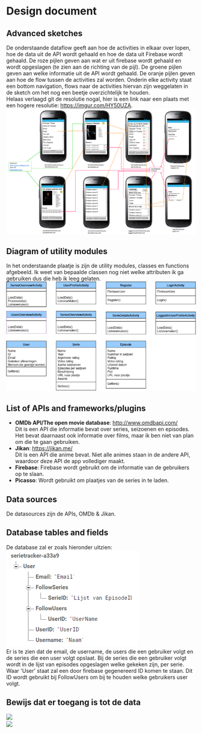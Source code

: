 # Design document

## Advanced sketches
De onderstaande dataflow geeft aan hoe de activities in elkaar over lopen, hoe de data uit de API wordt gehaald en hoe de data uit Firebase wordt gehaald.
De roze pijlen geven aan wat er uit firebase wordt gehaald en wordt opgeslagen (te zien aan de richting van de pijl). De groene pijlen geven aan welke informatie uit de API wordt gehaald. De oranje pijlen geven aan hoe de flow tussen de activities zal worden. Onderin elke activity staat een bottom navigation, flows naar de activities hiervan zijn weggelaten in de sketch om het nog een beetje overzichtelijk te houden.  
Helaas verlaagd git de resolutie nogal, hier is een link naar een plaats met een hogere resolutie: https://imgur.com/HY50UZA.
![](doc/Dataflows.png)

## Diagram of utility modules
In het onderstaande plaatje is zijn de utility modules, classes en functions afgebeeld. Ik weet van bepaalde classen nog niet welke attributen ik ga gebruiken dus die heb ik leeg gelaten.  
![](doc/Utility.png)

## List of APIs and frameworks/plugins
- **OMDb API/The open movie database**: http://www.omdbapi.com/  
Dit is een API die informatie bevat over series, seizoenen en episodes. Het bevat daarnaast ook informatie over films, maar ik ben niet van plan om die te gaan gebruiken.
- **Jikan**: https://jikan.me/   
Dit is een API die anime bevat. Niet alle animes staan in de andere API, waardoor deze API de app vollediger maakt.
- **Firebase**: Firebase wordt gebruikt om de informatie van de gebruikers op te slaan.
- **Picasso**: Wordt gebruikt om plaatjes van de series in te laden.

## Data sources
De datasources zijn de APIs, OMDb & Jikan.

## Database tables and fields
De database zal er zoals hieronder uitzien:  
![](doc/Database.png)  
Er is te zien dat de email, de username, de users die een gebruiker volgt en de series die een user volgt opslaat. Bij de series die een gebruiker volgt wordt in de lijst van episodes opgeslagen welke gekeken zijn, per serie. Waar 'User' staat zal een door firebase gegenereerd ID komen te staan. Dit ID wordt gebruikt bij FollowUsers om bij te houden welke gebruikers user volgt.

## Bewijs dat er toegang is tot de data
![](doc/Bewijsdata(1).png)  
![](doc/Bewijsdata(2).png)  



  
